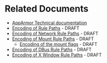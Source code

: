 Related Documents
=================

-   [AppArmor Technical documentation](Documentation#In_Depth)
-   [Encoding of Rule Paths](TechnicalDoc_RulePathEncoding) - DRAFT
-   [Encoding of Network Rule Paths](TechnicalDoc_NetworkRuleEncoding) - DRAFT
-   [Encoding of Mount Rule Paths](TechnicalDoc_MountRuleEncoding) - DRAFT
    -   [Encoding of the mount flags](TechnicalDoc_Mount_Flags) - DRAFT
-   [Encoding of DBus Rule Paths](TechnicalDoc_DBusRuleEncoding) - DRAFT
-   [Encoding of X Window Rule Paths](TechnicalDoc_XWindowsRuleEncoding) - DRAFT

